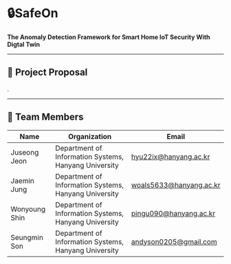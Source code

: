 # 🔒SafeOn
**The Anomaly Detection Framework for Smart Home IoT Security With Digtal Twin**

---

## 📌 Project Proposal

.

---

## 👥 Team Members
| Name | Organization | Email |
|------|-------------|--------|
| Juseong Jeon | Department of Information Systems, Hanyang University | hyu22ix@hanyang.ac.kr |
| Jaemin Jung | Department of Information Systems, Hanyang University | woals5633@hanyang.ac.kr |
| Wonyoung Shin | Department of Information Systems, Hanyang University | pingu090@hanyang.ac.kr |
| Seungmin Son | Department of Information Systems, Hanyang University | andyson0205@gmail.com |
